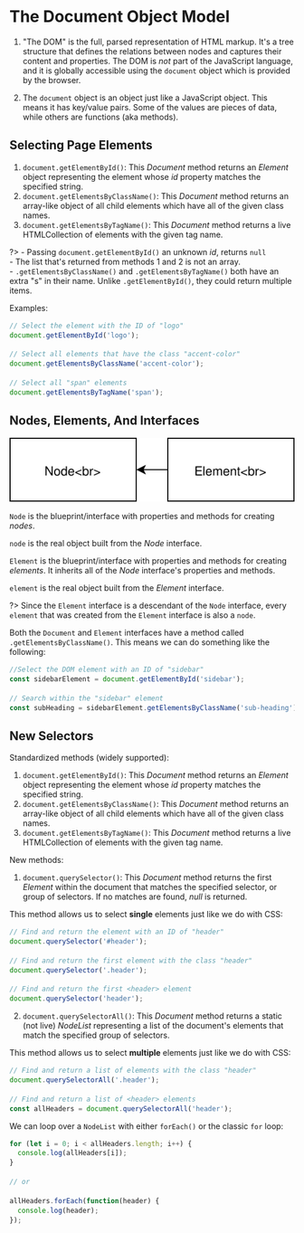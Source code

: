 # The Document Object Model

1. "The DOM" is the full, parsed representation of HTML markup. It's a tree 
structure that defines the relations between nodes and captures their content 
and properties. The DOM is *not* part of the JavaScript language, and it is 
globally accessible using the `document` object which is provided by the 
browser.

2. The `document` object is an object just like a JavaScript object. This means 
it has key/value pairs. Some of the values are pieces of data, while others are 
functions (aka methods).

## Selecting Page Elements

1. `document.getElementById()`: This *Document* method returns an *Element* 
object representing the element whose *id* property matches the specified 
string.
2. `document.getElementsByClassName()`: This *Document* method returns an 
array-like object of all child elements which have all of the given class names.
3. `document.getElementsByTagName()`: This *Document* method returns a live 
HTMLCollection of elements with the given tag name.

?> - Passing `document.getElementById()` an unknown *id*, returns `null`<br>- 
The list that's returned from methods 1 and 2 is not an array.<br>- 
`.getElementsByClassName()` and `.getElementsByTagName()` both have an extra 
"s" in their name. Unlike `.getElementById()`, they could return multiple items.

Examples:

```javascript
// Select the element with the ID of "logo"
document.getElementById('logo');

// Select all elements that have the class "accent-color"
document.getElementsByClassName('accent-color');

// Select all "span" elements
document.getElementsByTagName('span');
```

## Nodes, Elements, And Interfaces

![diagram-1](_media/diagram-1.svg)

`Node` is the blueprint/interface with properties and methods for creating 
*nodes*.

`node` is the real object built from the *Node* interface.

`Element` is the blueprint/interface with properties and methods for creating 
*elements*. It inherits all of the *Node* interface's properties and methods.

`element` is the real object built from the *Element* interface.

?> Since the `Element` interface is a descendant of the `Node` interface, every 
`element` that was created from the `Element` interface is also a `node`.

Both the `Document` and `Element` interfaces have a method called 
`.getElementsByClassName()`. This means we can do something like the following:

```javascript
//Select the DOM element with an ID of "sidebar"
const sidebarElement = document.getElementById('sidebar');

// Search within the "sidebar" element
const subHeading = sidebarElement.getElementsByClassName('sub-heading');
```

## New Selectors

Standardized methods (widely supported):

1. `document.getElementById()`: This *Document* method returns an *Element* 
object representing the element whose *id* property matches the specified 
string.
2. `document.getElementsByClassName()`: This *Document* method returns an 
array-like object of all child elements which have all of the given class names.
3. `document.getElementsByTagName()`: This *Document* method returns a live 
HTMLCollection of elements with the given tag name.

New methods:

1. `document.querySelector()`: This *Document* method returns the first 
*Element* within the document that matches the specified selector, or group of 
selectors. If no matches are found, *null* is returned.

This method allows us to select **single** elements just like we do with CSS:

```javascript
// Find and return the element with an ID of "header"
document.querySelector('#header');

// Find and return the first element with the class "header"
document.querySelector('.header');

// Find and return the first <header> element
document.querySelector('header');
```

2. `document.querySelectorAll()`: This *Document* method returns a static 
(not live) *NodeList* representing a list of the document's elements that match 
the specified group of selectors.

This method allows us to select **multiple** elements just like we do with CSS:

```javascript
// Find and return a list of elements with the class "header"
document.querySelectorAll('.header');

// Find and return a list of <header> elements
const allHeaders = document.querySelectorAll('header');
```

We can loop over a `NodeList` with either `forEach()` or the classic `for` loop:

```javascript
for (let i = 0; i < allHeaders.length; i++) {
  console.log(allHeaders[i]);
}

// or

allHeaders.forEach(function(header) {
  console.log(header);
});
```
